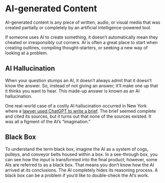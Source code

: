 # **AI-generated Content** 

AI-generated content is any piece of written, audio, or visual media that was created partially or completely by an artificial intelligence-powered tool. 

If someone uses AI to create something, it doesn’t automatically mean they cheated or irresponsibly cut corners. AI is often a great place to start when creating outlines, compiling thought-starters, or seeking a new way of looking at a problem.  

## **AI Hallucination** 

When your question stumps an AI, it doesn’t always admit that it doesn’t know the answer. So, instead of not giving an answer, it’ll make one up that it thinks you want to hear. This made-up answer is known as an AI hallucination. 

One real-world case of a costly AI hallucination occurred in New York where a [lawyer used ChatGPT to write a brief](https://www.nytimes.com/2023/05/27/nyregion/avianca-airline-lawsuit-chatgpt.html). The brief seemed complete and cited its sources, but it turns out that none of the sources existed. It was all a figment of the AI’s “imagination.”  

## **Black Box** 

To understand the term black box, imagine the AI as a system of cogs, pulleys, and conveyor belts housed within a box. In a see-through box, you can see how the input is transformed into the final product; however, some AIs are referred to as a black box. That means you don’t know how the AI arrived at its conclusions. The AI completely hides its reasoning process. A black box can be a problem if you’d like to double-check the AI’s work. 